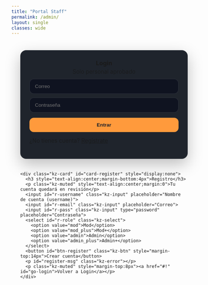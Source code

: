 ```yaml
---
title: "Portal Staff"
permalink: /admin/
layout: single
classes: wide
---
```


<style>
/* ====== Estilos del panel ====== */
.kz-auth-wrap{
  max-width: 860px; margin: 0 auto; padding: 24px;
}
.kz-row{display:flex; gap:20px; align-items:stretch; flex-wrap:wrap;}
.kz-card{
  flex:1 1 360px; background:#1f242c; border:1px solid rgba(255,255,255,.08);
  border-radius:16px; padding:24px;
  box-shadow: 0 15px 40px rgba(0,0,0,.25);
}
.kz-card h3{margin:0 0 10px 0;}
.kz-input, .kz-select, .kz-btn{
  width:100%; border-radius:12px; border:1px solid rgba(255,255,255,.12);
  background:#0f1320; color:#fff; padding:12px 14px; margin-top:10px;
}
.kz-btn{background:#ff9a3c; color:#1b1f2a; font-weight:700; cursor:pointer; border:none;}
.kz-btn.sec{background:#2a3140; color:#fff;}
.kz-muted{opacity:.8; font-size:.95rem}
.kz-error{color:#ff6b6b; margin-top:10px}
.kz-ok{color:#74d99f; margin-top:10px}
.kz-topbar{display:flex; align-items:center; gap:10px; justify-content:space-between; margin-bottom:16px}
.kz-tabs{display:flex; gap:8px; flex-wrap:wrap;}
.kz-tab{border:none; background:#2a3140; color:#fff; padding:8px 12px; border-radius:10px; cursor:pointer}
.kz-tab.active{background:#ff9a3c; color:#1b1f2a; font-weight:700}
.kz-toolbar{display:flex; gap:10px; align-items:center; margin:12px 0}
.kz-list .kz-item{background:#151a24; border:1px solid rgba(255,255,255,.08); border-radius:14px; padding:14px; margin:10px 0}
.kz-item h4{margin:0 0 6px 0}
.kz-actions{display:flex; gap:8px; flex-wrap:wrap; margin-top:8px}
.kz-badge{display:inline-block; padding:2px 8px; border-radius:999px; font-size:.8rem; border:1px solid rgba(255,255,255,.15)}
.kz-badge.gray{background:#2a3140}
.kz-badge.yellow{background:#ff9a3c; color:#1b1f2a; font-weight:700}
.kz-badge.green{background:#63e6be; color:#103520; font-weight:700}
</style>

<div class="kz-auth-wrap" id="screen-auth">
  <div class="kz-row">
    <div class="kz-card">
      <h3 style="text-align:center;margin-bottom:4px">Login</h3>
      <p class="kz-muted" style="text-align:center;margin:0">Solo personal aprobado</p>
      <input id="login-email" class="kz-input" placeholder="Correo">
      <input id="login-pass" class="kz-input" type="password" placeholder="Contraseña">
      <button id="btn-login" class="kz-btn" style="margin-top:14px">Entrar</button>
      <p id="login-msg" class="kz-error"></p>
      <p class="kz-muted" style="margin-top:8px">¿No tienes cuenta? <a href="#!" id="go-register">Regístrate</a></p>
    </div>

    <div class="kz-card" id="card-register" style="display:none">
      <h3 style="text-align:center;margin-bottom:4px">Registro</h3>
      <p class="kz-muted" style="text-align:center;margin:0">Tu cuenta quedará en revisión</p>
      <input id="r-username" class="kz-input" placeholder="Nombre de cuenta (username)">
      <input id="r-email" class="kz-input" placeholder="Correo">
      <input id="r-pass" class="kz-input" type="password" placeholder="Contraseña">
      <select id="r-role" class="kz-select">
        <option value="mod">Mod</option>
        <option value="mod_plus">Mod+</option>
        <option value="admin">Admin</option>
        <option value="admin_plus">Admin+</option>
      </select>
      <button id="btn-register" class="kz-btn" style="margin-top:14px">Crear cuenta</button>
      <p id="register-msg" class="kz-error"></p>
      <p class="kz-muted" style="margin-top:8px"><a href="#!" id="go-login">Volver a Login</a></p>
    </div>
  </div>
</div>

<div class="kz-auth-wrap" id="screen-panel" style="display:none">
  <div class="kz-topbar">
    <div><strong id="whoami"></strong> <span id="myrole" class="kz-badge gray"></span></div>
    <div>
      <select id="fromAlias" class="kz-select" style="width:auto;display:inline-block">
        <option value="soporte">Enviar como soporte@</option>
        <option value="administracion">Enviar como administracion@</option>
      </select>
      <button id="btn-logout" class="kz-btn sec">Salir</button>
    </div>
  </div>

  <div class="kz-tabs">
    <button class="kz-tab active" data-tab="reports">Reportes</button>
    <button class="kz-tab" data-tab="support">Soporte</button>
    <button class="kz-tab" data-tab="users">Usuarios</button>
  </div>

  <div class="kz-toolbar">
    <select id="statusFilter" class="kz-select" style="width:auto">
      <option value="">Todos</option>
      <option value="sin_leer">Sin leer</option>
      <option value="en_progreso">En progreso</option>
      <option value="cerrado">Cerrado</option>
    </select>
    <button id="btn-reload" class="kz-btn sec">Recargar</button>
  </div>

  <div id="list" class="kz-list"></div>
  <p id="panel-msg" class="kz-error"></p>
</div>

<script src="https://cdn.jsdelivr.net/npm/@supabase/supabase-js@2"></script>
<script>
const sb = supabase.createClient("TU_SUPABASE_URL","eyJhbGciOiJIUzI1NiIsInR5cCI6IkpXVCJ9.eyJpc3MiOiJzdXBhYmFzZSIsInJlZiI6ImF6Y2ptbWdibGNvaHl6cnpzcXRyIiwicm9sZSI6ImFub24iLCJpYXQiOjE3NjExNTA5ODIsImV4cCI6MjA3NjcyNjk4Mn0.774kuEsyQouXklSW0DvLU44u0u7umH9x1f4tERC-YOk");

// refs
const scrAuth  = document.getElementById('screen-auth');
const scrPanel = document.getElementById('screen-panel');
const loginMsg = document.getElementById('login-msg');
const regMsg   = document.getElementById('register-msg');
const panelMsg = document.getElementById('panel-msg');
const who      = document.getElementById('whoami');
const myrole   = document.getElementById('myrole');
const statusFilter = document.getElementById('statusFilter');
const listEl   = document.getElementById('list');
let currentUser=null, myProfile=null, currentTab='reports';

document.getElementById('go-register').onclick = ()=>{document.getElementById('card-register').style.display='block'}
document.getElementById('go-login').onclick    = ()=>{document.getElementById('card-register').style.display='none'}

document.getElementById('btn-login').onclick = async ()=>{
  loginMsg.textContent='';
  const email = document.getElementById('login-email').value.trim();
  const password = document.getElementById('login-pass').value.trim();
  const { data, error } = await sb.auth.signInWithPassword({ email, password });
  if (error){ loginMsg.textContent = error.message; return; }
  currentUser = data.user;
  await afterLogin();
};

document.getElementById('btn-register').onclick = async ()=>{
  regMsg.textContent='';
  const email = document.getElementById('r-email').value.trim();
  const password = document.getElementById('r-pass').value.trim();
  const username = document.getElementById('r-username').value.trim();
  const role = document.getElementById('r-role').value;
  try{
    const { data, error } = await sb.auth.signUp({ email, password });
    if (error) throw error;
    const uid = data.user?.id;
    const { error: e2 } = await sb.from('staff_profiles')
      .insert({ user_id: uid, email, username, role, approved: false });
    if (e2) throw e2;
    regMsg.className='kz-ok';
    regMsg.textContent='✅ Cuenta creada. Espera aprobación de un Admin.';
  }catch(err){ regMsg.className='kz-error'; regMsg.textContent=err.message || String(err); }
};

document.getElementById('btn-logout').onclick = async ()=>{
  await sb.auth.signOut(); location.reload();
};

async function afterLogin(){
  // perfil
  const { data: prof, error } = await sb.from('staff_profiles')
    .select('*').eq('user_id', currentUser.id).maybeSingle();
  if (error){ loginMsg.textContent = error.message; return; }
  if (!prof){ loginMsg.textContent = 'Tu cuenta no tiene perfil de staff. Regístrate primero.'; return; }
  if (!prof.approved){ loginMsg.textContent = 'Tu cuenta está pendiente de aprobación.'; return; }

  myProfile = prof;
  who.textContent = prof.username;
  myrole.textContent = prof.role;

  scrAuth.style.display='none';
  scrPanel.style.display='block';
  load();
}

document.querySelectorAll('.kz-tab').forEach(btn=>{
  btn.onclick=()=>{ document.querySelectorAll('.kz-tab').forEach(b=>b.classList.remove('active'));
    btn.classList.add('active'); currentTab=btn.dataset.tab; load(); }
});
document.getElementById('btn-reload').onclick=load;
statusFilter.onchange=load;

async function load(){
  panelMsg.textContent=''; listEl.innerHTML='Cargando...';
  try{
    if (currentTab==='users'){ return loadUsers(); }
    const table = currentTab==='support' ? 'support_tickets' : 'reports';
    let q = sb.from(table).select('*').order('created_at',{ascending:false});
    if (statusFilter.value) q = q.eq('status', statusFilter.value);
    const { data, error } = await q;
    if (error) throw error;
    listEl.innerHTML = data.map(renderItem).join('');
    bindActions(table);
  }catch(err){ listEl.innerHTML=''; panelMsg.textContent = err.message || String(err); }
}

function renderItem(r){
  const statusClass = r.status==='cerrado' ? 'green' : (r.status==='en_progreso' ? 'yellow':'gray');
  return `
    <div class="kz-item" data-id="${r.id}">
      <h4>${r.status.toUpperCase()} <span class="kz-badge ${statusClass}">${r.status}</span></h4>
      <div class="kz-muted">${new Date(r.created_at).toLocaleString()}</div>
      ${r.reporter_nick ? `<p><b>${r.reporter_nick}</b> reportó a <b>${r.accused_nick}</b></p>` : `<p><b>${r.nick}</b> envió un ticket</p>`}
      <p><b>Email:</b> <span class="kz-email">${r.player_email||r.email}</span></p>
      ${r.mode ? `<p><b>Modo:</b> ${r.mode} · <b>Tipo:</b> ${r.rtype}</p>` : `<p><b>Tipo:</b> ${r.question_type||r.ttype||''}</p>`}
      ${r.evidence_url ? `<p><b>Evidencia:</b> <a target="_blank" href="${r.evidence_url}">${r.evidence_url}</a></p>`:''}
      <p>${(r.description||'').replaceAll('<','&lt;')}</p>
      ${r.updated_by_name ? `<p class="kz-muted">Último cambio: ${r.updated_by_name}</p>`:''}
      <div class="kz-actions">
        <select class="kz-select set-status" style="width:auto">
          <option value="">Cambiar estado…</option>
          <option value="sin_leer">Sin leer</option>
          <option value="en_progreso">En progreso</option>
          <option value="cerrado">Cerrado</option>
        </select>
        <button class="kz-btn reply">Responder</button>
        <button class="kz-btn sec del">Eliminar</button>
      </div>
    </div>
  `;
}

function bindActions(table){
  document.querySelectorAll('.set-status').forEach(sel=>{
    sel.onchange = async (e)=>{
      const id = e.target.closest('.kz-item').dataset.id;
      const status = e.target.value; if(!status) return;
      const { error } = await sb.from(table).update({
        status, updated_by: currentUser.id, updated_by_name: myProfile.username
      }).eq('id', id);
      if (error) alert(error.message); else load();
    };
  });

  document.querySelectorAll('.del').forEach(btn=>{
    btn.onclick = async (e)=>{
      const id = e.target.closest('.kz-item').dataset.id;
      if (!confirm('¿Eliminar?')) return;
      const { error } = await sb.from(table).delete().eq('id', id);
      if (error) alert(error.message); else load();
    };
  });

  document.querySelectorAll('.reply').forEach(btn=>{
    btn.onclick = async (e)=>{
      const card = e.target.closest('.kz-item');
      const id = card.dataset.id;
      const email = card.querySelector('.kz-email').textContent.trim();
      const subject = prompt('Asunto','Kronos Zone — Respuesta');
      if (!subject) return;
      const message = prompt('Mensaje','Gracias por tu reporte. Estamos revisando.');
      if (!message) return;
      const nextStatus = confirm('¿Marcar EN PROGRESO? Aceptar=Sí / Cancelar=No') ? 'en_progreso' : undefined;

      const { error } = await sb.functions.invoke('send-reply',{
        body:{
          to: email,
          subject, message,
          report_id: id,
          table: table,
          status: nextStatus,
          replied_by: myProfile.username,
          from_alias: document.getElementById('fromAlias').value
        }
      });
      if (error) alert(error.message); else { alert('Enviado'); load(); }
    };
  });
}

async function loadUsers(){
  // solo admin/admin_plus
  const { data: me } = await sb.from('staff_profiles').select('role').eq('user_id', currentUser.id).single();
  if (!me || !['admin','admin_plus'].includes(me.role)){ listEl.innerHTML='Solo Admin'; return; }

  const { data, error } = await sb.from('staff_profiles').select('*').order('created_at',{ascending:false});
  if (error){ listEl.innerHTML='Error cargando usuarios'; return; }

  listEl.innerHTML = data.map(u=>`
    <div class="kz-item">
      <p><b>${u.username}</b> — ${u.email} — <span class="kz-badge gray">${u.role}</span> — ${u.approved ? 'Aprobado ✅' : 'Pendiente ⏳'}</p>
      <div class="kz-actions">
        <button class="kz-btn sec approve" data-id="${u.user_id}">Aprobar</button>
        <button class="kz-btn sec deny" data-id="${u.user_id}">Eliminar</button>
        <select class="kz-select chgrole" data-id="${u.user_id}" style="width:auto">
          <option value="mod" ${u.role==='mod'?'selected':''}>Mod</option>
          <option value="mod_plus" ${u.role==='mod_plus'?'selected':''}>Mod+</option>
          <option value="admin" ${u.role==='admin'?'selected':''}>Admin</option>
          <option value="admin_plus" ${u.role==='admin_plus'?'selected':''}>Admin+</option>
        </select>
      </div>
    </div>
  `).join('');

  document.querySelectorAll('.approve').forEach(b=>b.onclick=async()=>{
    const id=b.dataset.id; const { error } = await sb.from('staff_profiles').update({approved:true}).eq('user_id',id);
    if (error) alert(error.message); else loadUsers();
  });
  document.querySelectorAll('.deny').forEach(b=>b.onclick=async()=>{
    const id=b.dataset.id; if(!confirm('¿Eliminar?'))return;
    const { error } = await sb.from('staff_profiles').delete().eq('user_id',id);
    if (error) alert(error.message); else loadUsers();
  });
  document.querySelectorAll('.chgrole').forEach(s=>s.onchange=async(e)=>{
    const id=s.dataset.id; const role=e.target.value;
    const { error } = await sb.from('staff_profiles').update({role}).eq('user_id',id);
    if (error) alert(error.message); else loadUsers();
  });
}

// Sesión persistente si ya estaba logueado
sb.auth.getUser().then(async ({ data })=>{
  if (data.user){ currentUser=data.user; await afterLogin(); }
});
</script>
